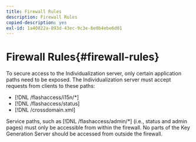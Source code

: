 ```yaml
---
title: Firewall Rules
description: Firewall Rules
copied-description: yes
exl-id: 1a40822a-893d-43ec-9c3e-8e0b4ebe6d01
---
```

# Firewall Rules{#firewall-rules}

To secure access to the Individualization server, only certain application paths need to be exposed. The Individualization server must accept requests from clients to these paths:

* [!DNL /flashaccess/i15n/*] 
* [!DNL /flashaccess/status] 
* [!DNL /crossdomain.xml]

Service paths, such as [!DNL /flashaccess/admin/*] (i.e., status and admin pages) must only be accessible from within the firewall. No parts of the Key Generation Server should be accessed from outside the firewall.
